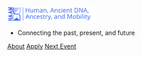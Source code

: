 <!-- _coverpage.md -->

<img src="assets/images/logos/Logo_With_HAAM_Blue_and_Description.svg" width=40%>

- Connecting the past, present, and future 
<!-- - Learn how to run a project analysis from A-Z -->

[About](#about)
[Apply](apply.md)
[Next Event](/2024/README)

